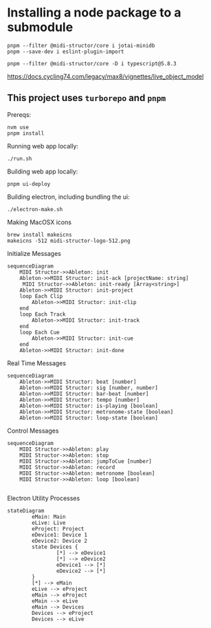 
# Installing a node package to a submodule
```
pnpm --filter @midi-structor/core i jotai-minidb
pnpm --save-dev i eslint-plugin-import
```

```
pnpm --filter @midi-structor/core -D i typescript@5.8.3
```

https://docs.cycling74.com/legacy/max8/vignettes/live_object_model

## This project uses `turborepo` and `pnpm`

Prereqs:
```
nvm use
pnpm install
```

Running web app locally:
```
./run.sh
```

Building web app locally:
```
pnpm ui-deploy
```

Building electron, including bundling the ui:
```
./electron-make.sh
```

Making MacOSX icons
```
brew install makeicns
makeicns -512 midi-structor-logo-512.png
```

Initialize Messages
```mermaid
sequenceDiagram
    MIDI Structor->>Ableton: init
    Ableton->>MIDI Structor: init-ack [projectName: string]
     MIDI Structor->>Ableton: init-ready [Array<string>]
    Ableton->>MIDI Structor: init-project
    loop Each Clip
        Ableton->>MIDI Structor: init-clip
    end
    loop Each Track
        Ableton->>MIDI Structor: init-track
    end
    loop Each Cue
        Ableton->>MIDI Structor: init-cue
    end
    Ableton->>MIDI Structor: init-done
```

Real Time Messages
```mermaid
sequenceDiagram
    Ableton->>MIDI Structor: beat [number]
    Ableton->>MIDI Structor: sig [number, number]
    Ableton->>MIDI Structor: bar-beat [number]
    Ableton->>MIDI Structor: tempo [number]
    Ableton->>MIDI Structor: is-playing [boolean]
    Ableton->>MIDI Structor: metronome-state [boolean]
    Ableton->>MIDI Structor: loop-state [boolean]
```

Control Messages
```mermaid
sequenceDiagram
    MIDI Structor->>Ableton: play
    MIDI Structor->>Ableton: stop
    MIDI Structor->>Ableton: jumpToCue [number]
    MIDI Structor->>Ableton: record
    MIDI Structor->>Ableton: metronome [boolean]
    MIDI Structor->>Ableton: loop [boolean]
    
```

Electron Utility Processes
```mermaid
stateDiagram
        eMain: Main
        eLive: Live
        eProject: Project
        eDevice1: Device 1
        eDevice2: Device 2
        state Devices {
                [*] --> eDevice1
                [*] --> eDevice2
                eDevice1 --> [*]
                eDevice2 --> [*]
        }
        [*] --> eMain
        eLive --> eProject
        eMain --> eProject
        eMain --> eLive
        eMain --> Devices
        Devices --> eProject
        Devices --> eLive

```
